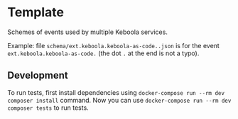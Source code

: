 # Template

Schemes of events used by multiple Keboola services.

Example: file `schema/ext.keboola.keboola-as-code..json` is for the event `ext.keboola.keboola-as-code.` (the dot `.` at the end is not a typo).

## Development
To run tests, first install dependencies using `docker-compose run --rm dev composer install` command. Now you can use
`docker-compose run --rm dev composer tests` to run tests.
